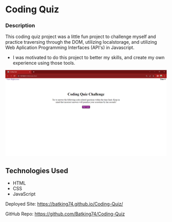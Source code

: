 # Coding Quiz

### Description
This coding quiz project was a little fun project to challenge myself and practice traversing through the DOM, utilizing localstorage, and utilizing Web Aplication Programming Interfaces (API's) in Javascript.

- I was motivated to do this project to better my skills, and create my own experience using those tools.

![Image of Nazir's Coding Quiz Project](./Assets/Coding_Quiz_Project.png)

## Technologies Used
- HTML
- CSS
- JavaScript


Deployed Site: https://batking74.github.io/Coding-Quiz/

GitHub Repo: https://github.com/Batking74/Coding-Quiz
